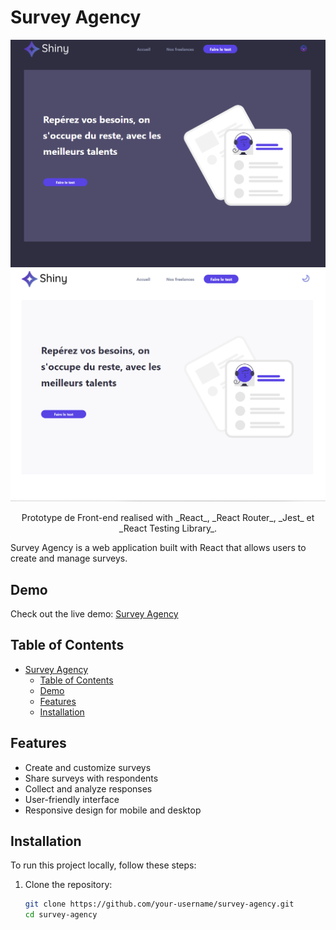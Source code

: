 # Survey Agency

<p align="center"> <img src='\public\home-white.png' /> <img src='\public\home-dark.png' /> </p>
<p align ="center">Prototype de Front-end realised with _React_, _React Router_, _Jest_ et _React Testing Library_.  </p>

Survey Agency is a web application built with React that allows users to create and manage surveys.
## Demo

Check out the live demo: [Survey Agency](https://survey-agency.netlify.app/)


## Table of Contents

- [Survey Agency](#survey-agency)
  - [Table of Contents](#table-of-contents)
  - [Demo](#demo)
  - [Features](#features)
  - [Installation](#installation)


## Features

- Create and customize surveys
- Share surveys with respondents
- Collect and analyze responses
- User-friendly interface
- Responsive design for mobile and desktop

## Installation

To run this project locally, follow these steps:

1. Clone the repository:

   ```bash
   git clone https://github.com/your-username/survey-agency.git
   cd survey-agency

